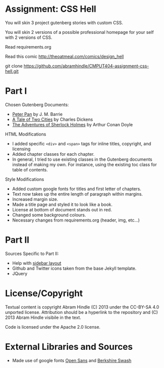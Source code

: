 Assignment: CSS Hell
====================

You will skin 3 project gutenberg stories with custom CSS.

You will skin 2 versions of a possible professional homepage for your
self with 2 versions of CSS.

Read requirements.org

Read this comic http://theoatmeal.com/comics/design_hell

git clone https://github.com/abramhindle/CMPUT404-assignment-css-hell.git


Part I
=================

Chosen Gutenberg Documents:

* [Peter Pan](http://www.gutenberg.org/files/16/16-h/16-h.htm) by J. M. Barrie
* [A Tale of Two Cities](http://www.gutenberg.org/files/98/98-h/98-h.htm) by Charles Dickens
* [The Adventures of Sherlock Holmes](http://www.gutenberg.org/files/1661/1661-h/1661-h.htm) by Arthur Conan Doyle

HTML Modifications

* I added specific `<div>` and `<span>` tags for inline titles, copyright, and licensing
* Added chapter classes for each chapter.
* In general, I tried to use existing classes in the Gutenberg documents instead of making my own. For instance, using the existing toc class for table of contents.

Style Modifications

* Added custom google fonts for titles and first letter of chapters.
* Text now takes up the entire length of paragraph within margins.
* Increased margin size.
* Made a title page and styled it to look like a book.
* License at bottom of document stands out in red.
* Changed some background colours.
* Necessary changes from requirements.org (header, img, etc...)

Part II
=================

Sources Specific to Part II:

* Help with [sidebar layout](http://stackoverflow.com/questions/18147887/html-layout-adding-sidebar-column-to-existing-site)
* Github and Twitter icons taken from the base Jekyll template.
* JQuery

License/Copyright
=================

Textual content is copyright Abram Hindle (C) 2013 under the CC-BY-SA
4.0 unported license. Attribution should be a hyperlink to the
repository and (C) 2013 Abram Hindle visibile in the text.

Code is licensed under the Apache 2.0 license.

External Libraries and Sources
=================
* Made use of google fonts [Open Sans](https://www.google.com/fonts/#QuickUsePlace:quickUse) and [Berkshire Swash](http://www.google.com/fonts#UsePlace:use/Collection:Berkshire+Swash)
